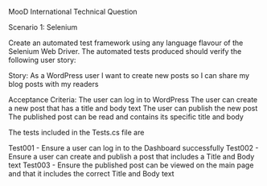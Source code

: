 MooD International Technical Question

Scenario 1: Selenium
 
Create an automated test framework using any language flavour of the Selenium Web Driver.
The automated tests produced should verify the following user story:
 
Story:
As a WordPress user I want to create new posts so I can share my blog posts with my readers
 
Acceptance Criteria:
The user can log in to WordPress
The user can create a new post that has a title and body text
The user can publish the new post
The published post can be read and contains its specific title and body

The tests included in the Tests.cs file are

Test001 - Ensure a user can log in to the Dashboard successfully
Test002 - Ensure a user can create and publish a post that includes a Title and Body text
Test003 - Ensure the published post can be viewed on the main page and that it includes the correct Title and Body text
